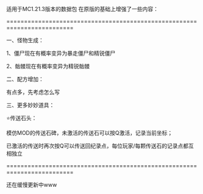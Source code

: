 适用于MC1.21.3版本的数据包
在原版的基础上增强了一些内容：

=========================================================================

一、怪物生成：

1、僵尸现在有概率变异为暴走僵尸和精锐僵尸

2、骷髅现在有概率变异为精锐骷髅

二、配方增加：

有点多，先考虑怎么写

三、更多妙妙道具：

⭐传送石头：

模仿MOD的传送石碑，未激活的传送石可以按Q激活，记录当前坐标；

已激活的传送时再次按Q可以传送回纪录点，每位玩家/每颗传送石的记录点都互相独立

=========================================================================


还在缓慢更新中www
